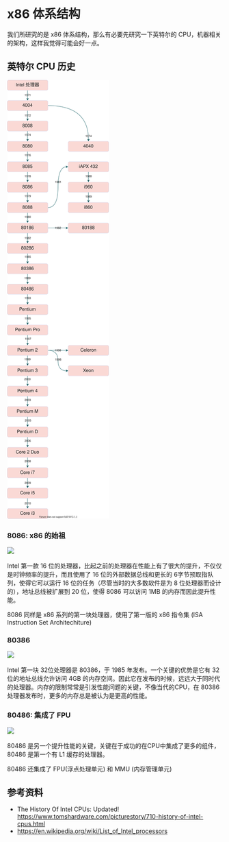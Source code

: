 # x86 体系结构

我们所研究的是 x86 体系结构，那么有必要先研究一下英特尔的 CPU，机器相关的架构，这样我觉得可能会好一点。

## 英特尔 CPU 历史

![](./images/x86_history.drawio.svg)

### 8086: x86 的始祖

![](https://cdn.mos.cms.futurecdn.net/Hn3JNRhpuNZddkfWcE7qK9-970-80.jpg)

Intel 第一款 16 位的处理器，比起之前的处理器在性能上有了很大的提升，不仅仅是时钟频率的提升，而且使用了 16 位的外部数据总线和更长的 6字节预取指队列，使得它可以运行 16 位的任务（尽管当时的大多数软件是为 8 位处理器而设计的），地址总线被扩展到 20 位，使得 8086 可以访问 1MB 的内存而因此提升性能。

8086 同样是 x86 系列的第一块处理器，使用了第一版的 x86 指令集 (ISA Instruction Set Architechiture)

### 80386

![](https://cdn.mos.cms.futurecdn.net/9BSdhnaYY2KxHxzHmsg6XV-970-80.jpg)

Intel 第一块 32位处理器是 80386，于 1985 年发布。一个关键的优势是它有 32 位的地址总线允许访问 4GB 的内存空间。因此它在发布的时候，远远大于同时代的处理器。内存的限制常常是引发性能问题的关键，不像当代的CPU，在 80386 处理器发布时，更多的内存总是被认为是更高的性能。

### 80486: 集成了 FPU

![](https://cdn.mos.cms.futurecdn.net/rFZk5af5bVPUsQ5uBevL5B-970-80.jpg)

80486 是另一个提升性能的关键，关键在于成功的在CPU中集成了更多的组件，80486 是第一个有 L1 缓存的处理器。

80486 还集成了 FPU(浮点处理单元) 和 MMU (内存管理单元)

## 参考资料

- The History Of Intel CPUs: Updated!
    <https://www.tomshardware.com/picturestory/710-history-of-intel-cpus.html>
- <https://en.wikipedia.org/wiki/List_of_Intel_processors>
